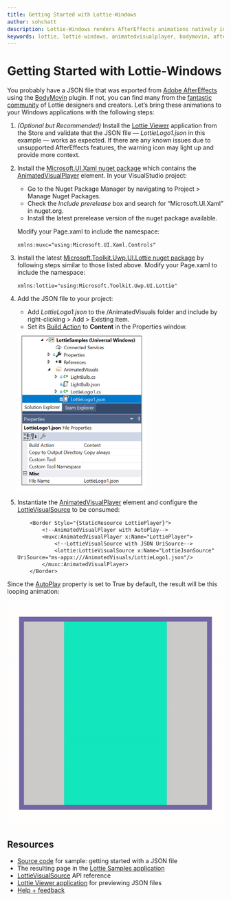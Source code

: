```yaml
---
title: Getting Started with Lottie-Windows
author: sohchatt
description: Lottie-Windows renders AfterEffects animations natively in Windows applications.
keywords: lottie, lottie-windows, animatedvisualplayer, bodymovin, aftereffects, windows 10, uwp, uwp community toolkit
---
```


# Getting Started with Lottie-Windows

You probably have a JSON file that was exported from [Adobe AfterEffects](https://www.adobe.com/products/aftereffects.html) using the [BodyMovin](https://aescripts.com/bodymovin/) plugin. If not, you can find many from the [fantastic community](https://lottiefiles.com/) of Lottie designers and creators. Let’s bring these animations to your Windows applications with the following steps:

1. _(Optional but Recommended)_ Install the [Lottie Viewer](http://aka.ms/lottieviewer) application from the Store and validate that the JSON file — _LottieLogo1.json_ in this example — works as expected. If there are any known issues due to unsupported AfterEffects features, the warning icon may light up and provide more context.  

2. Install the [Microsoft.UI.Xaml nuget package](https://www.nuget.org/packages/Microsoft.UI.Xaml/) which contains the [AnimatedVisualPlayer](https://docs.microsoft.com/en-us/uwp/api/microsoft.ui.xaml.controls.animatedvisualplayer) element. In your VisualStudio project:
    * Go to the Nuget Package Manager by navigating to Project > Manage Nuget Packages.
    * Check the _Include prerelease_ box and search for “Microsoft.UI.Xaml” in nuget.org.
    * Install the latest prerelease version of the nuget package available.

    Modify your Page.xaml to include the namespace:

    ```xaml
    xmlns:muxc="using:Microsoft.UI.Xaml.Controls"
    ```

3. Install the latest [Microsoft.Toolkit.Uwp.UI.Lottie nuget package](https://www.nuget.org/packages/Microsoft.Toolkit.Uwp.UI.Lottie/) by following steps similar to those listed above. Modify your Page.xaml to include the namespace:

    ```xaml
    xmlns:lottie="using:Microsoft.Toolkit.Uwp.UI.Lottie"
    ```

4. Add the JSON file to your project: 
    * Add _LottieLogo1.json_ to the /AnimatedVisuals folder and include by right-clicking > Add > Existing Item.
    * Set its [Build Action](https://docs.microsoft.com/visualstudio/ide/build-actions) to **Content** in the Properties window.

    <img src="../../resources/images/Animations/Lottie/LottieDocs_BuildAction.png" alt="BuildAction" width="300" margin="10"/>

5. Instantiate the [AnimatedVisualPlayer](https://docs.microsoft.com/en-us/uwp/api/microsoft.ui.xaml.controls.animatedvisualplayer) element and configure the [LottieVisualSource](https://docs.microsoft.com/dotnet/api/microsoft.toolkit.uwp.ui.lottie.lottievisualsource) to be consumed:

    ```xaml
        <Border Style="{StaticResource LottiePlayer}">
            <!--AnimatedVisualPlayer with AutoPlay-->
            <muxc:AnimatedVisualPlayer x:Name="LottiePlayer">
                <!--LottieVisualSource with JSON UriSource-->
                <lottie:LottieVisualSource x:Name="LottieJsonSource" UriSource="ms-appx:///AnimatedVisuals/LottieLogo1.json"/>
            </muxc:AnimatedVisualPlayer>
        </Border>
    ```

Since the [AutoPlay](https://docs.microsoft.com/en-us/uwp/api/microsoft.ui.xaml.controls.animatedvisualplayer.autoplay) property is set to True by default, the result will be this looping animation:

![Autoplay Gif](../../resources/images/Animations/Lottie/LottieDocs_Autoplay.gif)

## Resources

* [Source code](https://github.com/windows-toolkit/Lottie-Windows/blob/master/samples/LottieSamples/Scenarios/JsonPage.xaml) for sample: getting started with a JSON file
* The resulting page in the [Lottie Samples application](http://aka.ms/lottiesamples)
* [LottieVisualSource](https://docs.microsoft.com/dotnet/api/microsoft.toolkit.uwp.ui.lottie.lottievisualsource) API reference
* [Lottie Viewer application](http://aka.ms/lottieviewer) for previewing JSON files
* [Help + feedback](https://github.com/windows-toolkit/Lottie-Windows/issues)
